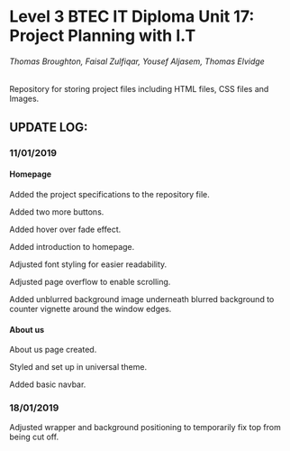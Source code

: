# Level 3 BTEC IT Diploma Unit 17: Project Planning with I.T
###### Thomas Broughton, Faisal Zulfiqar, Yousef Aljasem, Thomas Elvidge

Repository for storing project files including HTML files, CSS files and Images.


## UPDATE LOG:

### 11/01/2019
#### Homepage
Added the project specifications to the repository file.

Added two more buttons.

Added hover over fade effect.

Added introduction to homepage.

Adjusted font styling for easier readability.

Adjusted page overflow to enable scrolling.

Added unblurred background image underneath blurred background to counter vignette around the window edges.

#### About us
About us page created.

Styled and set up in universal theme.

Added basic navbar.

### 18/01/2019
Adjusted wrapper and background positioning to temporarily fix top from being cut off.
